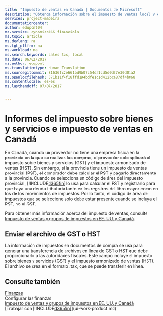 ```yaml
---
title: "Impuesto de ventas en Canadá | Documentos de Microsoft"
description: "Obtenga información sobre el impuesto de ventas local y el impuesto sobre bienes y servicios en Canadá."
services: project-madeira
documentationcenter: 
author: edupont04
ms.service: dynamics365-financials
ms.topic: article
ms.devlang: na
ms.tgt_pltfrm: na
ms.workload: na
ms.search.keywords: sales tax, local
ms.date: 06/02/2017
ms.author: edupont
ms.translationtype: Human Translation
ms.sourcegitcommit: 81636fc2e661bd9b07c54da1cd5d0d27e30d01a2
ms.openlocfilehash: 571b11f4f18ffd194bdfe1d1d412bca87df4b868
ms.contentlocale: es-es
ms.lasthandoff: 07/07/2017


---
```

# <a name="reporting-sales-tax-and-goodsservices-tax-in-canada"></a>Informes del impuesto sobre bienes y servicios e impuesto de ventas en Canadá
En Canadá, cuando un proveedor no tiene una empresa física en la provincia en la que se realizan las compras, el proveedor solo aplicará el impuesto sobre bienes y servicios (GST) y el impuesto armonizado de ventas (HST). Sin embargo, si la provincia tiene un impuesto de ventas provincial (PST), el comprador debe calcular el PST y pagarlo directamente a la provincia. Cuando se selecciona un código de área del impuesto provincial, [!INCLUDE[d365fin](includes/d365fin_md.md)] lo usa para calcular el PST y registrarlo para que haya una deuda tributaria tanto en los registros del libro mayor como en los de los movimientos de impuestos. Por lo tanto, el código de área de impuestos que se seleccione solo debe estar presente cuando se incluya el PST, no el GST.  

Para obtener más información acerca del impuesto de ventas, consulte [Impuesto de ventas y grupos de impuestos en EE. UU. y Canadá](us-finance-sales-tax.md).  

## <a name="submitting-the-gsthst-file"></a>Enviar el archivo de GST o HST
La información de impuestos en documentos de compra se usa para generar una transferencia de archivos en línea de GST o HST que debe proporcionarlo a las autoridades fiscales. Este campo incluye el impuesto sobre bienes y servicios (GST) y el impuesto armonizado de ventas (HST). El archivo se crea en el formato .tax, que se puede transferir en línea.  

## <a name="see-also"></a>Consulte también
[Finanzas](finance.md)  
[Configurar las finanzas](finance-setup-finance.md)  
[Impuesto de ventas y grupos de impuestos en EE. UU. y Canadá](us-finance-sales-tax.md)  
[Trabajar con [!INCLUDE[d365fin](includes/d365fin_md.md)]](ui-work-product.md)

